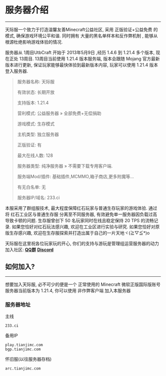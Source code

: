 # 服务器介绍
---
天际服一个致力于打造温馨友善Minecraft公益社区, 采用 正版验证+公益免费 的模式, 确保游戏环境公平和谐. 同时拥有 大量的黑名单样本和反作弊机制 , 能够从根源杜绝影响游戏体验的情况.

服务器从 1周目UtbCraft 开始于 2013年5月9日 ,经历 1.4.6 到 1.21.4 多个版本, 现在正处 13周目. 13周目当前使用 1.21.4 版本服务端, 版本会跟随 Mojang 官方最新版本进行更新, 保证玩家能够最快体验到最新版本内容, 玩家可以使用 1.21.4 版本登入服务器.

>    服务器名称:	天际服
>
>    有效状态:	长期开放
>
>    支持版本:	1.21.4
>
>    营利模式:	公益服务器 » 全部免费+无偿捐助
>
>    游戏模式:	生存模式
>
>    主机类型:	独立服务器
>
>    正版验证:	有
>
>    最大在线人数:	128
>
>    服务器类型:	纯净服务器 » 不需要下载专用客户端.
>
>    服务端Mod/插件:	基础插件,MCMMO,箱子商店,更多附魔等...
>
>    有无白名单:	无
>
>    服务器IP/域名:	233.ci

本服采用了群组服技术, 最大程度保障红石玩家与普通生存玩家的游戏体验.
通过将 红石工业区与普通生存服 分离至不同服务器, 有效避免单一服务器因负载过高导致卡顿的问题.
生存服曾创下 50 名玩家同时在线且稳定保持 20 TPS 的流畅记录.
如果您恰好对红石玩法感兴趣, 欢迎在工业区进行实验与研究. 如果您恰好对原版生存感兴趣, 欢迎在生存服探索并打造出属于自己的一片天地ヾ(≧▽≦*)o

天际服在这里祝各位玩家玩的开心, 你们的支持与游玩是管理组运营服务器的动力
加入社区: [**QQ群**](https://jq.qq.com/?_wv=1027&k=ZHIBqXTe) [**Discord**](https://discord.gg/8xH2a3vbnH)

## 如何加入?
---
想要加入天际服, 必不可少的便是一个 正常使用的 Minecraft 微软正版国际版账号
服务器当前版本为 1.21.4, 你可以使用 非作弊客户端 加入本服务器

### 服务器地址
主线
```
233.ci
```
备用IP
```
play.tianjimc.com
bgp.tianjimc.com
```
怀旧服(以往服务器存档)
```
arc.tianjimc.com
```